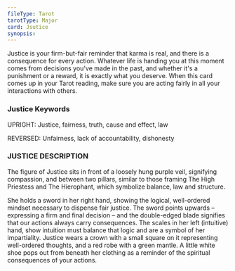 ```yaml
---
fileType: Tarot
tarotType: Major
card: Jsutice
synopsis: 
---
```

Justice is your firm-but-fair reminder that karma is real, and there is a consequence for every action. Whatever life is handing you at this moment comes from decisions you've made in the past, and whether it's a punishment or a reward, it is exactly what you deserve. When this card comes up in your Tarot reading, make sure you are acting fairly in all your interactions with others.

### Justice Keywords

UPRIGHT: Justice, fairness, truth, cause and effect, law

REVERSED: Unfairness, lack of accountability, dishonesty

### JUSTICE DESCRIPTION

The figure of Justice sits in front of a loosely hung purple veil, signifying compassion, and between two pillars, similar to those framing The High Priestess and The Hierophant, which symbolize balance, law and structure.

She holds a sword in her right hand, showing the logical, well-ordered mindset necessary to dispense fair justice. The sword points upwards – expressing a firm and final decision – and the double-edged blade signifies that our actions always carry consequences. The scales in her left (intuitive) hand, show intuition must balance that logic and are a symbol of her impartiality. Justice wears a crown with a small square on it representing well-ordered thoughts, and a red robe with a green mantle. A little white shoe pops out from beneath her clothing as a reminder of the spiritual consequences of your actions.